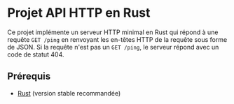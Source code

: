 # Projet API HTTP en Rust

Ce projet implémente un serveur HTTP minimal en Rust qui répond à une requête `GET /ping` en renvoyant les en-têtes HTTP de la requête sous forme de JSON. Si la requête n'est pas un `GET /ping`, le serveur répond avec un code de statut 404.

## Prérequis

- [Rust](https://www.rust-lang.org/) (version stable recommandée)


